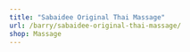 ```yaml
---
title: "Sabaidee Original Thai Massage"
url: /barry/sabaidee-original-thai-massage/
shop: Massage
---
```

